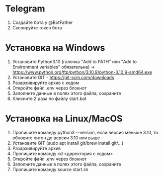 # Telegram
1. Создайте бота у @BotFather
2. Скопируйте токен бота

# Установка на Windows
1. Установите Python3.10 (галочка "Add to PATH" или "Add to Environment variables" обязательна) -> https://www.python.org/ftp/python/3.10.9/python-3.10.9-amd64.exe
2. Установите GIT - https://git-scm.com/downloads
3. Разархивируйте архив с кодом
4. Откройте файл .env через блокнот
5. Заполните данные в полях этого файла, сохраните
6. Кликните 2 раза по файлу start.bat

# Установка на Linux/MacOS
1. Пропишите команду python3 --version, если версия меньше 3.10, то обновите питон до версии 3.10 или выше
2. Установите GIT (sudo apt install git/brew install git/...)
3. Разархивируйте архив
4. Пропишите команду cd <директория с кодом>
5. Откройте файл .env через блокнот
6. Заполните данные в полях этого файла, сохраните
7. Пропишите команду source start.sh
